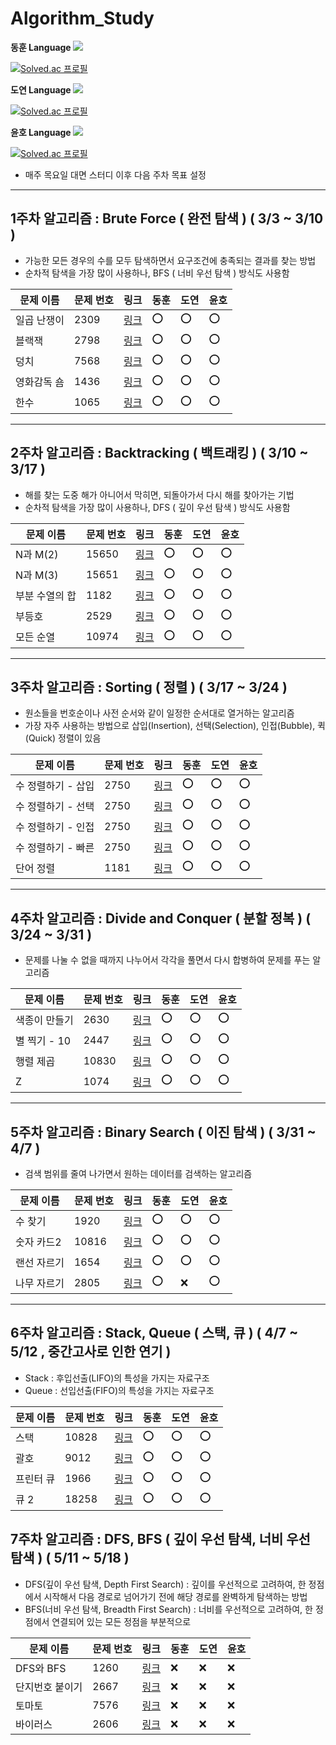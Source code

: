 # Algorithm_Study

<!-- :heavy_check_mark: 체크 표시 / :x: 엑스 표시-->

**동훈 
Language <img src="https://img.shields.io/badge/C++-00599C?style=flat&logo=C%2B%2B&logoColor=white" />**

[![Solved.ac 프로필](http://mazassumnida.wtf/api/v2/generate_badge?boj=ldh019)](https://solved.ac/ldh019)

**도연 
Language <img src="https://img.shields.io/badge/Python-3776AB?style=flat&logo=Python&logoColor=white" />**

[![Solved.ac 프로필](http://mazassumnida.wtf/api/v2/generate_badge?boj=catalina6537)](https://solved.ac/catalina6537)

**윤호 
Language <img src="https://img.shields.io/badge/C++-00599C?style=flat&logo=C%2B%2B&logoColor=white" />**

[![Solved.ac 프로필](http://mazassumnida.wtf/api/v2/generate_badge?boj=jk16400)](https://solved.ac/jk16400)

- 매주 목요일 대면 스터디 이후 다음 주차 목표 설정

---

## 1주차 알고리즘 : Brute Force ( 완전 탐색 ) ( 3/3 ~ 3/10 )

- 가능한 모든 경우의 수를 모두 탐색하면서 요구조건에 충족되는 결과를 찾는 방법
- 순차적 탐색을 가장 많이 사용하나, BFS ( 너비 우선 탐색 ) 방식도 사용함

|문제 이름|문제 번호|링크|동훈|도연|윤호|
|--|--|--|--|--|--|
|일곱 난쟁이|2309|[링크](https://www.acmicpc.net/problem/2309)|:o:|:o:|:o:|
|블랙잭|2798|[링크](https://www.acmicpc.net/problem/2798)|:o:|:o:|:o:|
|덩치|7568|[링크](https://www.acmicpc.net/problem/7568)|:o:|:o:|:o:|
|영화감독 숌|1436|[링크](https://www.acmicpc.net/problem/1436)|:o:|:o:|:o:|
|한수|1065|[링크](https://www.acmicpc.net/problem/1065)|:o:|:o:|:o:|

---

## 2주차 알고리즘 : Backtracking ( 백트래킹 ) ( 3/10 ~ 3/17 )

- 해를 찾는 도중 해가 아니어서 막히면, 되돌아가서 다시 해를 찾아가는 기법
- 순차적 탐색을 가장 많이 사용하나, DFS ( 깊이 우선 탐색 ) 방식도 사용함

|문제 이름|문제 번호|링크|동훈|도연|윤호|
|--|--|--|--|--|--|
|N과 M(2)|15650|[링크](https://www.acmicpc.net/problem/15650)|:o:|:o:|:o:|
|N과 M(3)|15651|[링크](https://www.acmicpc.net/problem/15651)|:o:|:o:|:o:|
|부분 수열의 합|1182|[링크](https://www.acmicpc.net/problem/1182)|:o:|:o:|:o:|
|부등호|2529|[링크](https://www.acmicpc.net/problem/2529)|:o:|:o:|:o:|
|모든 순열|10974|[링크](https://www.acmicpc.net/problem/10974)|:o:|:o:|:o:|

---

## 3주차 알고리즘 : Sorting ( 정렬 ) ( 3/17 ~ 3/24 )

- 원소들을 번호순이나 사전 순서와 같이 일정한 순서대로 열거하는 알고리즘
- 가장 자주 사용하는 방법으로 삽입(Insertion), 선택(Selection), 인접(Bubble), 퀵(Quick) 정렬이 있음

|문제 이름|문제 번호|링크|동훈|도연|윤호|
|--|--|--|--|--|--|
|수 정렬하기 - 삽입|2750|[링크](https://www.acmicpc.net/problem/2750)|:o:|:o:|:o:|
|수 정렬하기 - 선택|2750|[링크](https://www.acmicpc.net/problem/2750)|:o:|:o:|:o:|
|수 정렬하기 - 인접|2750|[링크](https://www.acmicpc.net/problem/2750)|:o:|:o:|:o:|
|수 정렬하기 - 빠른|2750|[링크](https://www.acmicpc.net/problem/2750)|:o:|:o:|:o:|
|단어 정렬|1181|[링크](https://www.acmicpc.net/problem/1181)|:o:|:o:|:o:|

---
## 4주차 알고리즘 : Divide and Conquer ( 분할 정복 ) ( 3/24 ~ 3/31 )

- 문제를 나눌 수 없을 때까지 나누어서 각각을 풀면서 다시 합병하여 문제를 푸는 알고리즘

|문제 이름|문제 번호|링크|동훈|도연|윤호|
|--|--|--|--|--|--|
|색종이 만들기|2630|[링크](https://www.acmicpc.net/problem/2630)|:o:|:o:|:o:|
|별 찍기 - 10|2447|[링크](https://www.acmicpc.net/problem/2447)|:o:|:o:|:o:|
|행렬 제곱|10830|[링크](https://www.acmicpc.net/problem/10830)|:o:|:o:|:o:|
|Z|1074|[링크](https://www.acmicpc.net/problem/1074)|:o:|:o:|:o:|

---
## 5주차 알고리즘 : Binary Search ( 이진 탐색 ) ( 3/31 ~ 4/7 )

- 검색 범위를 줄여 나가면서 원하는 데이터를 검색하는 알고리즘

|문제 이름|문제 번호|링크|동훈|도연|윤호|
|--|--|--|--|--|--|
|수 찾기|1920|[링크](https://www.acmicpc.net/problem/1920)|:o:|:o:|:o:|
|숫자 카드2|10816|[링크](https://www.acmicpc.net/problem/10816)|:o:|:o:|:o:|
|랜선 자르기|1654|[링크](https://www.acmicpc.net/problem/1654)|:o:|:o:|:o:|
|나무 자르기|2805|[링크](https://www.acmicpc.net/problem/2805)|:o:|:x:|:o:|

---
## 6주차 알고리즘 : Stack, Queue ( 스택, 큐 ) ( 4/7 ~ 5/12 , 중간고사로 인한 연기 )

- Stack : 후입선출(LIFO)의 특성을 가지는 자료구조
- Queue : 선입선출(FIFO)의 특성을 가지는 자료구조

|문제 이름|문제 번호|링크|동훈|도연|윤호|
|--|--|--|--|--|--|
|스택|10828|[링크](https://www.acmicpc.net/problem/10828)|:o:|:o:|:o:|
|괄호|9012|[링크](https://www.acmicpc.net/problem/9012)|:o:|:o:|:o:|
|프린터 큐|1966|[링크](https://www.acmicpc.net/problem/1966)|:o:|:o:|:o:|
|큐 2|18258|[링크](https://www.acmicpc.net/problem/18258)|:o:|:o:|:o:|

## 7주차 알고리즘 : DFS, BFS ( 깊이 우선 탐색, 너비 우선 탐색 ) ( 5/11 ~ 5/18 )

- DFS(깊이 우선 탐색, Depth First Search) : 깊이를 우선적으로 고려하여, 한 정점에서 시작해서 다음 경로로 넘어가기 전에 해당 경로를 완벽하게 탐색하는 방법
- BFS(너비 우선 탐색, Breadth First Search) : 너비를 우선적으로 고려하여, 한 정점에서 연결되어 있는 모든 정점을 부분적으로 

|문제 이름|문제 번호|링크|동훈|도연|윤호|
|--|--|--|--|--|--|
|DFS와 BFS|1260|[링크](https://www.acmicpc.net/problem/1260)|:x:|:x:|:x:|
|단지번호 붙이기|2667|[링크](https://www.acmicpc.net/problem/2667)|:x:|:x:|:x:|
|토마토|7576|[링크](https://www.acmicpc.net/problem/7576)|:x:|:x:|:x:|
|바이러스|2606|[링크](https://www.acmicpc.net/problem/2606)|:x:|:x:|:x:|
